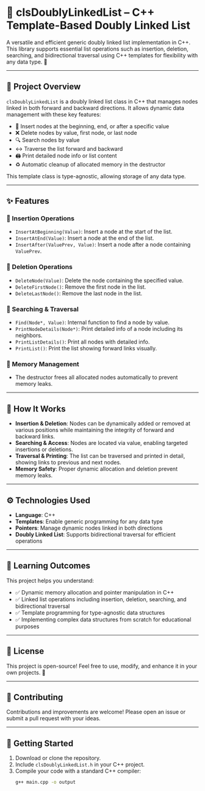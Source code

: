 # 📌 clsDoublyLinkedList – C++ Template-Based Doubly Linked List

A versatile and efficient generic doubly linked list implementation in C++. This library supports essential list operations such as insertion, deletion, searching, and bidirectional traversal using C++ templates for flexibility with any data type. 🚀

---

## 🌟 Project Overview

`clsDoublyLinkedList` is a doubly linked list class in C++ that manages nodes linked in both forward and backward directions. It allows dynamic data management with these key features:

- 🔄 Insert nodes at the beginning, end, or after a specific value  
- ❌ Delete nodes by value, first node, or last node  
- 🔍 Search nodes by value  
- ↔️ Traverse the list forward and backward  
- 🖨️ Print detailed node info or list content  
- ♻️ Automatic cleanup of allocated memory in the destructor  

This template class is type-agnostic, allowing storage of any data type.

---

## ✨ Features

### 🔹 Insertion Operations
- `InsertAtBeginning(Value)`: Insert a node at the start of the list.  
- `InsertAtEnd(Value)`: Insert a node at the end of the list.  
- `InsertAfter(ValuePrev, Value)`: Insert a node after a node containing `ValuePrev`.  

### 🔹 Deletion Operations
- `DeleteNode(Value)`: Delete the node containing the specified value.  
- `DeleteFirstNode()`: Remove the first node in the list.  
- `DeleteLastNode()`: Remove the last node in the list.  

### 🔹 Searching & Traversal
- `Find(Node*, Value)`: Internal function to find a node by value.  
- `PrintNodeDetails(Node*)`: Print detailed info of a node including its neighbors.  
- `PrintListDetails()`: Print all nodes with detailed info.  
- `PrintList()`: Print the list showing forward links visually.  

### 🔹 Memory Management
- The destructor frees all allocated nodes automatically to prevent memory leaks.

---

## 🚀 How It Works

- **Insertion & Deletion**: Nodes can be dynamically added or removed at various positions while maintaining the integrity of forward and backward links.  
- **Searching & Access**: Nodes are located via value, enabling targeted insertions or deletions.  
- **Traversal & Printing**: The list can be traversed and printed in detail, showing links to previous and next nodes.  
- **Memory Safety**: Proper dynamic allocation and deletion prevent memory leaks.

---

## ⚙️ Technologies Used

- **Language**: C++  
- **Templates**: Enable generic programming for any data type  
- **Pointers**: Manage dynamic nodes linked in both directions  
- **Doubly Linked List**: Supports bidirectional traversal for efficient operations  

---

## 🎯 Learning Outcomes

This project helps you understand:

- ✅ Dynamic memory allocation and pointer manipulation in C++  
- ✅ Linked list operations including insertion, deletion, searching, and bidirectional traversal  
- ✅ Template programming for type-agnostic data structures  
- ✅ Implementing complex data structures from scratch for educational purposes

---

## 📜 License

This project is open-source! Feel free to use, modify, and enhance it in your own projects. 🚀

---

## 🤝 Contributing

Contributions and improvements are welcome! Please open an issue or submit a pull request with your ideas.

---

## 🏁 Getting Started

1. Download or clone the repository.  
2. Include `clsDoublyLinkedList.h` in your C++ project.  
3. Compile your code with a standard C++ compiler:  
   ```bash
   g++ main.cpp -o output
